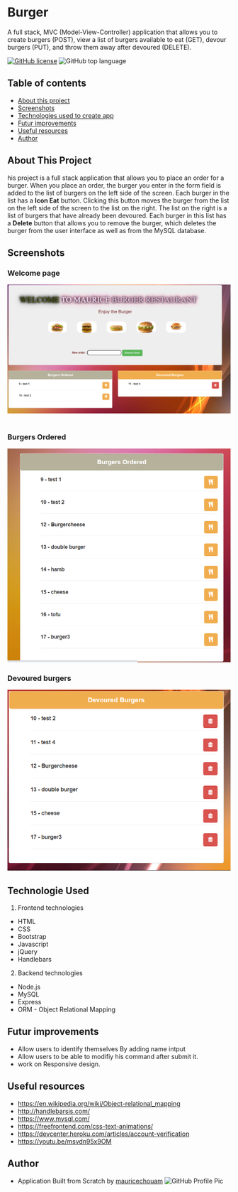 #  Burger
<p>A full stack, MVC (Model-View-Controller) application that allows you to create burgers (POST), view a list of burgers available to eat (GET), devour burgers (PUT), and throw them away after devoured (DELETE).</p>

[![GitHub license](https://img.shields.io/badge/licence-BSD3.0-green)](https://github.com/mauricechouam/Burger)
![GitHub top language](https://img.shields.io/github/languages/top/mauricechouam/Burger)

## Table of contents ##
  * [About this project](#about-this-project)
  * [Screenshots](#screenshots)
  * [Technologies used to create app](#technologies-used)
  * [Futur improvements](#Futur-improvements)
  * [Useful resources](#Useful-resources)
  * [Author](#Author)

  ## About This Project
  his project is a full stack application that allows you to place an order for a burger. When you place an order, the burger you enter in the form field is added to the list of burgers on the left side of the screen. Each burger in the list has a <b>Icon Eat</b> button. Clicking this button moves the burger from the list on the left side of the screen to the list on the right. The list on the right is a list of burgers that have already been devoured. Each burger in this list has a <b>Delete</b> button that allows you to remove the burger, which deletes the burger from the user interface as well as from the MySQL database.

## Screenshots

### Welcome page
<img src="https://github.com/mauricechouam/Burger/blob/master/public/assets/img/img1.png">
<br>
<br>

### Burgers Ordered
<img src="https://github.com/mauricechouam/Burger/blob/master/public/assets/img/img2.png">

### Devoured burgers
<img src="https://github.com/mauricechouam/Burger/blob/master/public/assets/img/img3.png">

## Technologie Used

1. Frontend technologies
* HTML
* CSS
* Bootstrap 
* Javascript
* jQuery 
* Handlebars 

2. Backend technologies
* Node.js 
* MySQL 
* Express 
* ORM - Object Relational Mapping 

## Futur improvements
* Allow users to identify themselves By adding name intput 
* Allow users to be able to modifiy his command after submit it.
* work on Responsive design.

## Useful resources
* https://en.wikipedia.org/wiki/Object-relational_mapping
* http://handlebarsjs.com/
* https://www.mysql.com/
* https://freefrontend.com/css-text-animations/
* https://devcenter.heroku.com/articles/account-verification
* https://youtu.be/msvdn95x9OM

## Author
* Application Built from Scratch by 
   [mauricechouam](https://github.com/mauricechouam)
  <img src="https://github.com/mauricechouam.png" alt="GitHub Profile Pic" width="150" height="150">
  
